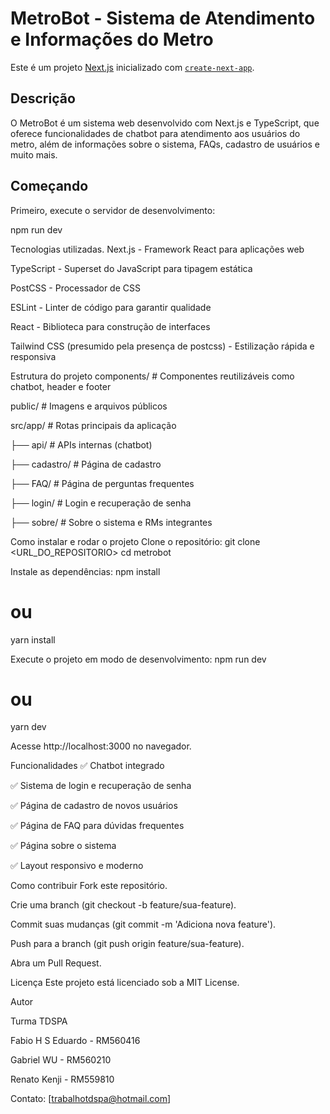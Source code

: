 # MetroBot - Sistema de Atendimento e Informações do Metro

Este é um projeto [Next.js](https://nextjs.org/) inicializado com [`create-next-app`](https://nextjs.org/docs/app/api-reference/create-next-app).

## Descrição

O MetroBot é um sistema web desenvolvido com Next.js e TypeScript, que oferece funcionalidades de chatbot para atendimento aos usuários do metro, além de informações sobre o sistema, FAQs, cadastro de usuários e muito mais.

## Começando

Primeiro, execute o servidor de desenvolvimento:

npm run dev

Tecnologias utilizadas.
Next.js - Framework React para aplicações web

TypeScript - Superset do JavaScript para tipagem estática

PostCSS - Processador de CSS

ESLint - Linter de código para garantir qualidade

React - Biblioteca para construção de interfaces

Tailwind CSS (presumido pela presença de postcss) - Estilização rápida e responsiva

Estrutura do projeto
components/       # Componentes reutilizáveis como chatbot, header e footer

public/           # Imagens e arquivos públicos

src/app/          # Rotas principais da aplicação

  ├── api/        # APIs internas (chatbot)
  
  ├── cadastro/   # Página de cadastro
  
  ├── FAQ/        # Página de perguntas frequentes
  
  ├── login/      # Login e recuperação de senha
  
  ├── sobre/      # Sobre o sistema e RMs integrantes

Como instalar e rodar o projeto
Clone o repositório:
git clone <URL_DO_REPOSITORIO>
cd metrobot

Instale as dependências:
npm install
# ou
yarn install

Execute o projeto em modo de desenvolvimento:
npm run dev
# ou
yarn dev

Acesse http://localhost:3000 no navegador.

Funcionalidades
✅ Chatbot integrado

✅ Sistema de login e recuperação de senha

✅ Página de cadastro de novos usuários

✅ Página de FAQ para dúvidas frequentes

✅ Página sobre o sistema

✅ Layout responsivo e moderno

Como contribuir
Fork este repositório.

Crie uma branch (git checkout -b feature/sua-feature).

Commit suas mudanças (git commit -m 'Adiciona nova feature').

Push para a branch (git push origin feature/sua-feature).

Abra um Pull Request.

Licença
Este projeto está licenciado sob a MIT License.

Autor

Turma TDSPA

Fabio H S Eduardo - RM560416

Gabriel WU - RM560210

Renato Kenji - RM559810

Contato: [trabalhotdspa@hotmail.com]

